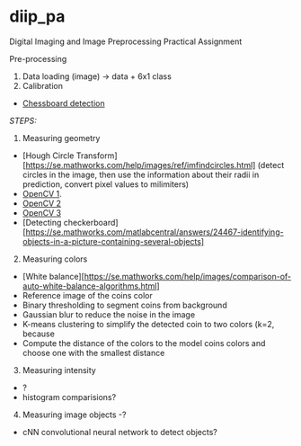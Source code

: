 # diip_pa
Digital Imaging and Image Preprocessing Practical Assignment

Pre-processing

1. Data loading (image) -> data + 6x1 class
2. Calibration
- [Chessboard detection](https://docs.opencv.org/3.0.0/d9/d0c/group__calib3d.html#ga6a10b0bb120c4907e5eabbcd22319022)

*STEPS:*

1. Measuring geometry

- [Hough Circle Transform][https://se.mathworks.com/help/images/ref/imfindcircles.html]
(detect circles in the image, then use the information about their radii in prediction, convert pixel values to milimiters)
- [OpenCV 1](https://dev.to/tinazhouhui/coin-detection-discovering-opencv-with-python-1ka1).
- [OpenCV 2](https://dev.to/tinazhouhui/coin-amount-calculation-discovering-opencv-with-python-52gn)
- [OpenCV 3](https://docs.opencv.org/4.x/d3/db4/tutorial_py_watershed.html?fbclid=IwAR2_SYNdkmvdvxSRO3RvLcmKP8yq2s3wizs_pLUK6EsA_snwiX0I94BTC5Y)
- [Detecting checkerboard][https://se.mathworks.com/matlabcentral/answers/24467-identifying-objects-in-a-picture-containing-several-objects]
2. Measuring colors

- [White balance][https://se.mathworks.com/help/images/comparison-of-auto-white-balance-algorithms.html]
- Reference image of the coins color
- Binary thresholding to segment coins from background
- Gaussian blur to reduce the noise in the image
- K-means clustering to simplify the detected coin to two colors (k=2, because 
- Compute the distance of the colors to the model coins colors and choose one with the smallest distance

3. Measuring intensity
- ?
- histogram comparisions?

4. Measuring image objects
-?
- cNN convolutional neural network to detect objects?
